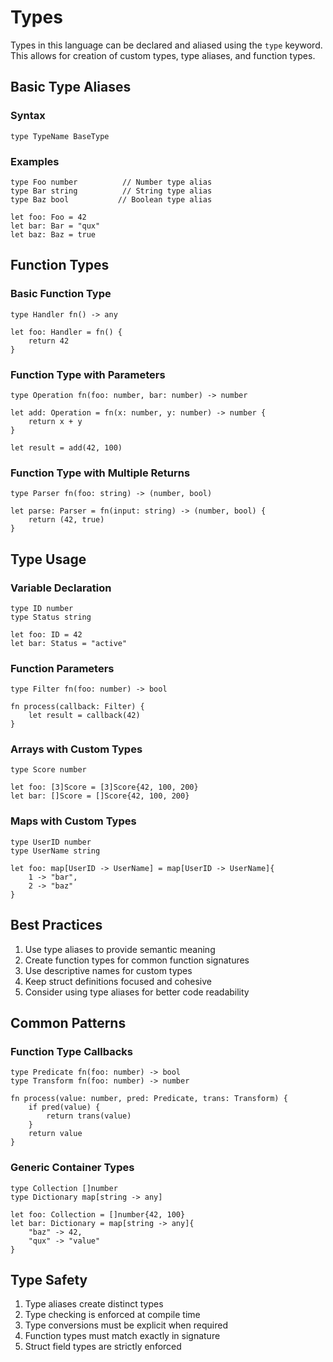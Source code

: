 # Types

Types in this language can be declared and aliased using the `type` keyword. This allows for creation of custom types, type aliases, and function types.

## Basic Type Aliases

### Syntax

```
type TypeName BaseType
```

### Examples

```
type Foo number          // Number type alias
type Bar string          // String type alias
type Baz bool           // Boolean type alias

let foo: Foo = 42
let bar: Bar = "qux"
let baz: Baz = true
```

## Function Types

### Basic Function Type

```
type Handler fn() -> any

let foo: Handler = fn() {
    return 42
}
```

### Function Type with Parameters

```
type Operation fn(foo: number, bar: number) -> number

let add: Operation = fn(x: number, y: number) -> number {
    return x + y
}

let result = add(42, 100)
```

### Function Type with Multiple Returns

```
type Parser fn(foo: string) -> (number, bool)

let parse: Parser = fn(input: string) -> (number, bool) {
    return (42, true)
}
```

## Type Usage

### Variable Declaration

```
type ID number
type Status string

let foo: ID = 42
let bar: Status = "active"
```

### Function Parameters

```
type Filter fn(foo: number) -> bool

fn process(callback: Filter) {
    let result = callback(42)
}
```

### Arrays with Custom Types

```
type Score number

let foo: [3]Score = [3]Score{42, 100, 200}
let bar: []Score = []Score{42, 100, 200}
```

### Maps with Custom Types

```
type UserID number
type UserName string

let foo: map[UserID -> UserName] = map[UserID -> UserName]{
    1 -> "bar",
    2 -> "baz"
}
```

## Best Practices

1. Use type aliases to provide semantic meaning
2. Create function types for common function signatures
3. Use descriptive names for custom types
4. Keep struct definitions focused and cohesive
5. Consider using type aliases for better code readability

## Common Patterns

### Function Type Callbacks

```
type Predicate fn(foo: number) -> bool
type Transform fn(foo: number) -> number

fn process(value: number, pred: Predicate, trans: Transform) {
    if pred(value) {
        return trans(value)
    }
    return value
}
```

### Generic Container Types

```
type Collection []number
type Dictionary map[string -> any]

let foo: Collection = []number{42, 100}
let bar: Dictionary = map[string -> any]{
    "baz" -> 42,
    "qux" -> "value"
}
```

## Type Safety

1. Type aliases create distinct types
2. Type checking is enforced at compile time
3. Type conversions must be explicit when required
4. Function types must match exactly in signature
5. Struct field types are strictly enforced
